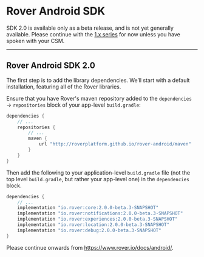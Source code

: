 # Rover Android SDK

SDK 2.0 is available only as a beta release, and is not yet generally available.
Please continue with the [1.x
series](https://github.com/RoverPlatform/rover-android/tree/master) for now
unless you have spoken with your CSM.

<hr />

## Rover Android SDK 2.0

The first step is to add the library dependencies.  We’ll start with a default
installation, featuring all of the Rover libraries.

Ensure that you have Rover's maven repository added to the `dependencies` →
`repositories` block of your app-level `build.gradle`:

```groovy
dependencies {
    // ...
    repositories {
        // ...
        maven {
            url "http://roverplatform.github.io/rover-android/maven"
        }
    }
}
```

Then add the following to your application-level `build.gradle` file (not the
top level `build.gradle`, but rather your app-level one) in the `dependencies`
block.

```groovy
dependencies {
    // ...
    implementation "io.rover:core:2.0.0-beta.3-SNAPSHOT"
    implementation "io.rover:notifications:2.0.0-beta.3-SNAPSHOT"
    implementation "io.rover:experiences:2.0.0-beta.3-SNAPSHOT"
    implementation "io.rover:location:2.0.0-beta.3-SNAPSHOT"
    implementation "io.rover:debug:2.0.0-beta.3-SNAPSHOT"
}
```

Please continue onwards from https://www.rover.io/docs/android/.